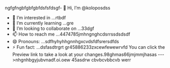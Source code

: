 ngfgfngbfgbfgbfdsfsfdsgf- 👋 Hi, I’m @koloposdss
- 👀 I’m interested in ...rtbdf
- 🌱 I’m currently learning ...gre
- 💞️ I’m looking to collaborate on ...33dgf
- 📫 How to reach me ...4474785jmhngnghcdsrrssdsdsdf
- 😄 Pronouns: ...sdfhyhyhhgnnhgxcvdsfdfsrersdfds
- ⚡ Fun fact: ...dsfasdtrgrt
gr45886233zxcewfewewrvfd
You can click the Preview link to take a look at your changes.98ghmas66jmjmmjhasas
--->nhgnhbgyjubvnadf.oi.oew
45asdrw
cbvbcvbbcvb
werr
